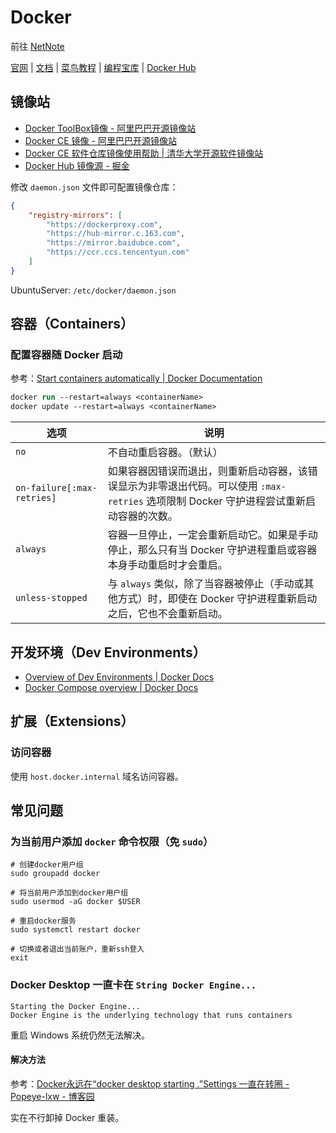 # Docker

前往 [NetNote](https://net.note.yue.zone/coding/Docker/)

[官网](https://www.docker.com/)
| [文档](https://docs.docker.com/)
| [菜鸟教程](https://www.runoob.com/docker/docker-tutorial.html)
| [编程宝库](http://www.codebaoku.com/docker/docker-index.html)
| [Docker Hub](https://hub.docker.com/)

## 镜像站

- [Docker ToolBox镜像 - 阿里巴巴开源镜像站](https://developer.aliyun.com/mirror/docker-toolbox)
- [Docker CE 镜像 - 阿里巴巴开源镜像站](https://developer.aliyun.com/mirror/docker-ce)
- [Docker CE 软件仓库镜像使用帮助 | 清华大学开源软件镜像站](https://mirrors.tuna.tsinghua.edu.cn/help/docker-ce/)
- [Docker Hub 镜像源 - 掘金](https://juejin.cn/post/7165806699461378085)

修改 `daemon.json` 文件即可配置镜像仓库：

```json title="daemon.json"
{
    "registry-mirrors": [
        "https://dockerproxy.com",
        "https://hub-mirror.c.163.com",
        "https://mirror.baidubce.com",
        "https://ccr.ccs.tencentyun.com"
    ]
}
```

UbuntuServer: `/etc/docker/daemon.json`

## 容器（Containers）

### 配置容器随 Docker 启动

参考：[Start containers automatically | Docker Documentation](https://docs.docker.com/config/containers/start-containers-automatically/)

```ps
docker run --restart=always <containerName>
docker update --restart=always <containerName>
```

| 选项 | 说明 |
| --- | --- |
| `no` | 不自动重启容器。（默认） |
| `on-failure[:max-retries]` | 如果容器因错误而退出，则重新启动容器，该错误显示为非零退出代码。可以使用 `:max-retries` 选项限制 Docker 守护进程尝试重新启动容器的次数。 |
| `always` | 容器一旦停止，一定会重新启动它。如果是手动停止，那么只有当 Docker 守护进程重启或容器本身手动重启时才会重启。 |
| `unless-stopped` | 与 `always` 类似，除了当容器被停止（手动或其他方式）时，即使在 Docker 守护进程重新启动之后，它也不会重新启动。 |

## 开发环境（Dev Environments）

- [Overview of Dev Environments | Docker Docs](https://docs.docker.com/desktop/dev-environments/)
- [Docker Compose overview | Docker Docs](https://docs.docker.com/compose/)

## 扩展（Extensions）

### 访问容器

使用 `host.docker.internal` 域名访问容器。

## 常见问题

### 为当前用户添加 `docker` 命令权限（免 `sudo`）

```shell
# 创建docker用户组
sudo groupadd docker

# 将当前用户添加到docker用户组
sudo usermod -aG docker $USER

# 重启docker服务
sudo systemctl restart docker

# 切换或者退出当前账户，重新ssh登入
exit
```

### Docker Desktop 一直卡在 `String Docker Engine...`

```text
Starting the Docker Engine...
Docker Engine is the underlying technology that runs containers
```

重启 Windows 系统仍然无法解决。

#### 解决方法

参考：[Docker永远在“docker desktop starting .”Settings 一直在转圈 - Popeye-lxw - 博客园](https://www.cnblogs.com/liuxw/p/17310264.html)

实在不行卸掉 Docker 重装。
